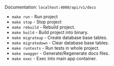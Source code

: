 Documentation: `localhost:4000/api/v1/docs`

- `make run` - Run project
- `make stop` - Stop project
- `make rebuild` - Rebuild project.
- `make build` - Build project into binary.
- `make migrateup` - Create database base tables.
- `make migratedown` - Clear database base tables.
- `make runtests` - Run tests in whole project.
- `make swagger` - Generate/Regenerate docs files.
- `make exec` - Exec into main app container.
